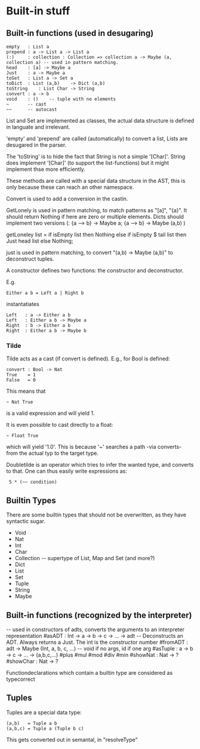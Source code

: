 Built-in stuff
==============

Built-in functions (used in desugaring)
------------------

    empty	: List a
    prepend	: a -> List a -> List a
    (:)		: collection : Collection => collection a -> Maybe (a, collection a) -- used in pattern matching.
    head	: [a] -> Maybe a
    Just	: a -> Maybe a
    toSet	: List a -> Set a
    toDict	: List (a,b)	-> Dict (a,b)
    toString	: List Char -> String
    convert	: a -> b
    void	: ()	-- tuple with no elements
    ~		-- cast
    ~~		-- autocast

List and Set are implemented as classes, the actual data structure is defined in languate and irrelevant.

'empty' and 'prepend' are called (automatically) to convert a list, Lists are desugared in the parser.

The 'toString' is to hide the fact that String is not a simple '[Char]'. String does implement '[Char]' (to support the list-functions) but it might implement thse more efficiently.

These methods are called with a special data structure in the AST, this is only because these can reach an other namespace.

Convert is used to add a conversion in the castin.

GetLonely is used in pattern matching, to match patterns as "[a]", "{a}". It should return Nothing if here are zero or multiple elements. Dicts should implement two versions (: {a --> b} -> Maybe a; {a --> b} -> Maybe (a,b) )

getLoneley list	= if isEmpty list then Nothing
			else if isEmpty $ tail list
				then Just head list
				else Nothing;

just is used in pattern matching, to convert "(a,b) -> Maybe (a,b)" to deconstruct tuples.

A constructor defines two functions: the constructor and deconstructor.

E.g.

    Either a b = Left a | Right b

instantatiates

    Left   : a -> Either a b
    Left   : Either a b -> Maybe a
    Right  : b -> Either a b
    Right  : Either a b -> Maybe b

### Tilde

Tilde acts as a cast (if convert is defined). E.g., for Bool is defined:


    convert	: Bool -> Nat
    True	= 1
    False	= 0

This means that

    ~ Nat True

is a valid expression and will yield 1.

It is even possible to cast directly to a float:

    ~ Float True

which will yield '1.0'. This is because '~' searches a path -via converts- from the actual typ to the target type.

Doubletilde is an operator which tries to infer the wanted type, and converts to that. One can thus easily write expressions as:

     5 * (~~ condition)

Builtin Types
-------------

There are some builtin types that should not be overwritten, as they have syntactic sugar.

- Void
- Nat
- Int
- Char
- Collection	-- supertype of List, Map and Set (and more?)
- Dict
- List
- Set
- Tuple
- String
- Maybe


Built-in functions (recognized by the interpreter)
------------------

-- used in constructors of adts, converts the arguments to an interpreter representation
#asADT	: Int -> a -> b -> c -> ... -> adt
-- Deconstructs an ADT. Always returns a Just. The int is the constructor number
#fromADT	: adt -> Maybe (Int, a, b, c, ...)
-- void if no args, id if one arg
#asTuple	: a -> b -> c -> ... -> (a,b,c,...)
#plus
#mul
#mod
#div
#min
#showNat	: Nat -> ?
#showChar	: Nat -> ?



Functiondeclarations which contain a builtin type are considered as typecorrect


Tuples
------

Tuples are a special data type:

    (a,b)	= Tuple a b
    (a,b,c)	= Tuple a (Tuple b c)

This gets converted out in semantal, in "resolveType"
